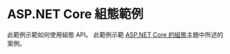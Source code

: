 # <a name="aspnet-core-configuration-sample"></a>ASP.NET Core 組態範例

此範例示範如何使用組態 API。 此範例示範 [ASP.NET Core 的組態](https://docs.microsoft.com/aspnet/core/fundamentals/configuration)主題中所述的案例。
